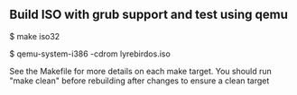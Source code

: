 ## Build ISO with grub support and test using qemu

$ make iso32

$ qemu-system-i386 -cdrom lyrebirdos.iso


See the Makefile for more details on each make target. You should run "make clean" before rebuilding after changes to ensure a clean target



